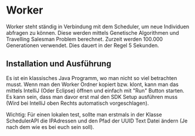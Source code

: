 # Worker
Worker steht ständig in Verbindung mit dem Scheduler, um neue Individuen abfragen zu können. Diese werden mittels Genetische Algorithmen und Travelling Salesman Problem berechnet. Zurzeit werden 100.000 Generationen verwendet. Dies dauert in der Regel 5 Sekunden.

<!-- ## Funktionen -->


## Installation und Ausführung
Es ist ein klassisches Java Programm, wo man nicht so viel betrachten musst. Wenn man den Worker Ordner kopiert bzw. klont, kann man das mittels IntelliJ (Oder Eclipse) öffnen und einfach mit "Run" Button starten. Es kann sein, dass man davor erst mal den SDK Setup ausführen muss (Wird bei IntelliJ oben Rechts automatisch vorgeschlagen).

Wichtig: Für einen lokalen test, sollte man erstmals in der Klasse SchedulerAPI die IPAdressen und den Pfad der UUID Text Datei ändern (Je nach dem wie es bei euch sein soll).
